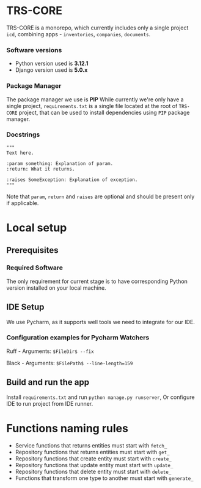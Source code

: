 # TRS-CORE

TRS-CORE is a monorepo, which currently includes only a single project `icd`, 
combining apps - `inventories`, `companies`, `documents`. 

### Software versions
 - Python version used is **3.12.1**
 - Django version used is **5.0.x**


### Package Manager

The package manager we use is **PIP**
While currently we're only have a single project, 
`requirements.txt` is a single file located at the root of `TRS-CORE` project, 
that can be used to install dependencies using `PIP` package manager.


### Docstrings

```
"""
Text here.

:param something: Explanation of param.
:return: What it returns.

:raises SomeException: Explanation of exception. 
"""
```

Note that `param`, `return` and `raises` are optional and should be present only if applicable.

# Local setup

## Prerequisites

### Required Software

The only requirement for current stage is to have corresponding Python version installed on your local machine.

## IDE Setup

We use Pycharm, as it supports well tools we need to integrate for our IDE.

### Configuration examples for Pycharm Watchers

  Ruff
    - Arguments: `$FileDir$ --fix`
  
  Black
    - Arguments: `$FilePath$ --line-length=159`
  
## Build and run the app

Install `requirements.txt` and run `python manage.py runserver`,
Or configure IDE to run project from IDE runner.

# Functions naming rules

- Service functions that returns entities must start with `fetch_`
- Repository functions that returns entities must start with `get_`
- Repository functions that create entity must start with `create_`
- Repository functions that update entity must start with `update_`
- Repository functions that delete entity must start with `delete_`
- Functions that transform one type to another must start with `generate_`


